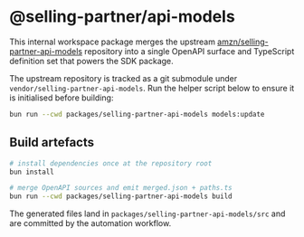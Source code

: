 # @selling-partner/api-models

This internal workspace package merges the upstream [amzn/selling-partner-api-models](https://github.com/amzn/selling-partner-api-models) repository into a single OpenAPI surface and TypeScript definition set that powers the SDK package.

The upstream repository is tracked as a git submodule under `vendor/selling-partner-api-models`. Run the helper script below to ensure it is initialised before building:

```bash
bun run --cwd packages/selling-partner-api-models models:update
```

## Build artefacts

```bash
# install dependencies once at the repository root
bun install

# merge OpenAPI sources and emit merged.json + paths.ts
bun run --cwd packages/selling-partner-api-models build
```

The generated files land in `packages/selling-partner-api-models/src` and are committed by the automation workflow.
